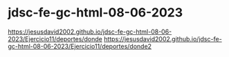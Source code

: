 # jdsc-fe-gc-html-08-06-2023

https://jesusdavid2002.github.io/jdsc-fe-gc-html-08-06-2023/Ejercicio11/deportes/donde
https://jesusdavid2002.github.io/jdsc-fe-gc-html-08-06-2023/Ejercicio11/deportes/donde2
